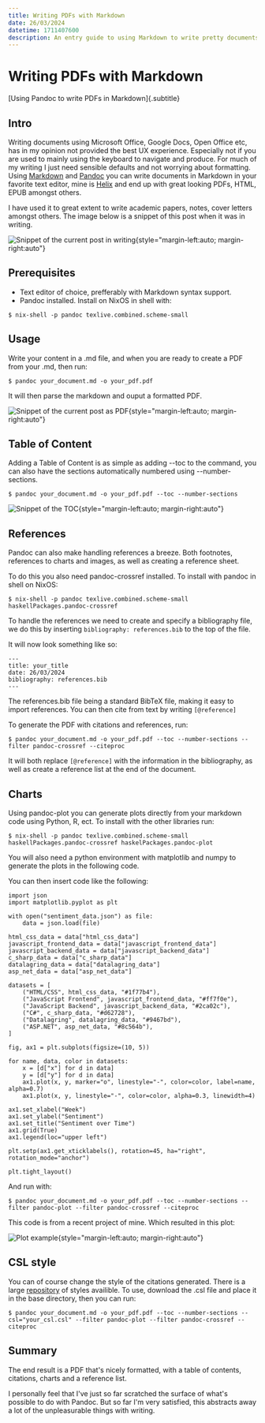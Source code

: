 ```yaml
---
title: Writing PDFs with Markdown
date: 26/03/2024
datetime: 1711407600
description: An entry guide to using Markdown to write pretty documents, including PDFs using Pandoc.
---
```


# Writing PDFs with Markdown

[Using Pandoc to write PDFs in Markdown]{.subtitle}

## Intro

Writing documents using Microsoft Office, Google Docs, Open Office etc, has in my opinion not provided the best UX experience. Especially not if you are used to mainly using the keyboard to navigate and produce. For much of my writing I just need sensible defaults and not worrying about formatting.
Using [Markdown](https://en.wikipedia.org/wiki/Markdown) and [Pandoc](https://pandoc.org/) you can write documents in Markdown in your favorite text editor, mine is [Helix](https://helix-editor.com/) and end up with great looking PDFs, HTML, EPUB amongst others.

I have used it to great extent to write academic papers, notes, cover letters amongst others. The image below is a snippet of this post when it was in writing.

![Snippet of the current post in writing](/images/markdown-helix-snippet.png){style="margin-left:auto; margin-right:auto"}

## Prerequisites

- Text editor of choice, prefferably with Markdown syntax support.
- Pandoc installed. Install on NixOS in shell with:

`$ nix-shell -p pandoc texlive.combined.scheme-small`

## Usage

Write your content in a .md file, and when you are ready to create a PDF from your .md, then run:

`$ pandoc your_document.md -o your_pdf.pdf`

It will then parse the markdown and ouput a formatted PDF.

![Snippet of the current post as PDF](/images/markdown-pdf-snippet.png){style="margin-left:auto; margin-right:auto"}

## Table of Content

Adding a Table of Content is as simple as adding --toc to the command, you can also have the sections automatically numbered using --number-sections.

`$ pandoc your_document.md -o your_pdf.pdf --toc --number-sections`

![Snippet of the TOC](/images/markdown-number-sections.png){style="margin-left:auto; margin-right:auto"}

## References

Pandoc can also make handling references a breeze. Both footnotes, references to charts and images, as well as creating a reference sheet.

To do this you also need pandoc-crossref installed. To install with pandoc in shell on NixOS:

`$ nix-shell -p pandoc texlive.combined.scheme-small haskellPackages.pandoc-crossref`

To handle the references we need to create and specify a bibliography file, we do this by inserting `bibliography: references.bib` to the top of the file.

It will now look something like so:

```
---
title: your_title
date: 26/03/2024
bibliography: references.bib
---
```

The references.bib file being a standard BibTeX file, making it easy to import references. You can then cite from text by writing `[@reference]`

To generate the PDF with citations and references, run:

`$ pandoc your_document.md -o your_pdf.pdf --toc --number-sections --filter pandoc-crossref --citeproc`

It will both replace `[@reference]` with the information in the bibliography, as well as create a reference list at the end of the document.

## Charts

Using pandoc-plot you can generate plots directly from your markdown code using Python, R, ect. To install with the other libraries run:

`$ nix-shell -p pandoc texlive.combined.scheme-small haskellPackages.pandoc-crossref haskelPackages.pandoc-plot`

You will also need a python environment with matplotlib and numpy to generate the plots in the following code.

You can then insert code like the following:

```
import json
import matplotlib.pyplot as plt

with open("sentiment_data.json") as file:
    data = json.load(file)

html_css_data = data["html_css_data"]
javascript_frontend_data = data["javascript_frontend_data"]
javascript_backend_data = data["javascript_backend_data"]
c_sharp_data = data["c_sharp_data"]
datalagring_data = data["datalagring_data"]
asp_net_data = data["asp_net_data"]

datasets = [
    ("HTML/CSS", html_css_data, "#1f77b4"),
    ("JavaScript Frontend", javascript_frontend_data, "#ff7f0e"),
    ("JavaScript Backend", javascript_backend_data, "#2ca02c"),
    ("C#", c_sharp_data, "#d62728"),
    ("Datalagring", datalagring_data, "#9467bd"),
    ("ASP.NET", asp_net_data, "#8c564b"),
]

fig, ax1 = plt.subplots(figsize=(10, 5))

for name, data, color in datasets:
    x = [d["x"] for d in data]
    y = [d["y"] for d in data]
    ax1.plot(x, y, marker="o", linestyle="-", color=color, label=name, alpha=0.7)
    ax1.plot(x, y, linestyle="-", color=color, alpha=0.3, linewidth=4)

ax1.set_xlabel("Week")
ax1.set_ylabel("Sentiment")
ax1.set_title("Sentiment over Time")
ax1.grid(True)
ax1.legend(loc="upper left")

plt.setp(ax1.get_xticklabels(), rotation=45, ha="right", rotation_mode="anchor")

plt.tight_layout()
```

And run with:

`$ pandoc your_document.md -o your_pdf.pdf --toc --number-sections --filter pandoc-plot --filter pandoc-crossref --citeproc`

This code is from a recent project of mine. Which resulted in this plot:

![Plot example](/plots/sentimentTime.png){style="margin-left:auto; margin-right:auto"}

## CSL style

You can of course change the style of the citations generated. There is a large [repository](https://github.com/citation-style-language/styles) of styles availible. To use, download the .csl file and place it in the base directory, then you can run:

`$ pandoc your_document.md -o your_pdf.pdf --toc --number-sections --csl="your_csl.csl" --filter pandoc-plot --filter pandoc-crossref --citeproc`

## Summary

The end result is a PDF that's nicely formatted, with a table of contents, citations, charts and a reference list.

I personally feel that I've just so far scratched the surface of what's possible to do with Pandoc. But so far I'm very satisfied, this abstracts away a lot of the unpleasurable things with writing.
